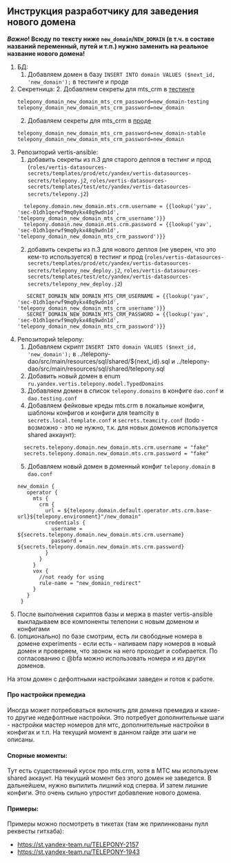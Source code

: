 ## Инструкция разработчику для заведения нового домена
**_Важно_! Всюду по тексту ниже `new_domain`/`NEW_DOMAIN` (в т.ч. в составе названий переменный, путей и т.п.) нужно заменить на реальное название нового домена!**

1. БД:
   1. Добавляем домен в базу `INSERT INTO domain VALUES ($next_id, 'new_domain');` в тестинге и проде
2. Секретница:
   2. Добавляем секреты для mts_crm в [тестинге](https://yav.yandex-team.ru/secret/sec-01dh1qd9kbe37kh1ngaggdcjss/explore/versions)
   ```
   telepony_domain_new_domain_mts_crm_password=new_domain-testing
   telepony_domain_new_domain_mts_crm_password=new_domain
   ```
   2. Добавляем секреты для mts_crm в [проде](https://yav.yandex-team.ru/secret/sec-01dh1qerwf9mq0ykx48q9wdn1d/explore/versions)
   ```
   telepony_domain_new_domain_mts_crm_password=new_domain-stable
   telepony_domain_new_domain_mts_crm_password=new_domain
   ```
3. Репозиторий vertis-ansible:
   1. добавить секреты из п.3 для старого деплоя в тестинг и прод (`roles/vertis-datasources-secrets/templates/prod/etc/yandex/vertis-datasources-secrets/telepony.j2`, `roles/vertis-datasources-secrets/templates/test/etc/yandex/vertis-datasources-secrets/telepony.j2`)
   ```
     telepony.domain.new_domain.mts.crm.username = {{lookup('yav', 'sec-01dh1qerwf9mq0ykx48q9wdn1d', 'telepony_domain_new_domain_mts_crm_username')}}
     telepony.domain.new_domain.mts.crm.password = {{lookup('yav', 'sec-01dh1qerwf9mq0ykx48q9wdn1d', 'telepony_domain_new_domain_mts_crm_password')}}
   ```
   2. добавить секреты из п.3 для нового деплоя (не уверен, что это кем-то используется) в тестинг и прод (`roles/vertis-datasources-secrets/templates/prod/etc/yandex/vertis-datasources-secrets/telepony_new_deploy.j2`, `roles/vertis-datasources-secrets/templates/test/etc/yandex/vertis-datasources-secrets/telepony_new_deploy.j2`)
   ```
      SECRET_DOMAIN_NEW_DOMAIN_MTS_CRM_USERNAME = {{lookup('yav', 'sec-01dh1qerwf9mq0ykx48q9wdn1d', 'telepony_domain_new_domain_mts_crm_username')}}
      SECRET_DOMAIN_NEW_DOMAIN_MTS_CRM_PASSWORD = {{lookup('yav', 'sec-01dh1qerwf9mq0ykx48q9wdn1d', 'telepony_domain_new_domain_mts_crm_password')}}
   ```
4. Репозиторий telepony:
   1. Добавляем скрипт `INSERT INTO domain VALUES ($next_id, 'new_domain');` в ../telepony-dao/src/main/resources/sql/shared/${next_id}.sql и ../telepony-dao/src/main/resources/sql/shared/telepony.sql
   2. Добавить новый домен в enum `ru.yandex.vertis.telepony.model.TypedDomains`
   3. Добавляем домен в список `telepony.domains` в конфиге `dao.conf` и `dao.testing.conf`
   4. Добавляем фейковые креды mts.crm в локальные конфиги, шаблоны конфигов и конфиги для teamcity в `secrets.local.template.conf` и `secrets.teamcity.conf` (todo - возможно - это не нужно, т.к. для новых доменов используется shared аккаунт):
   ```
     secrets.telepony.domain.new_domain.mts.crm.username = "fake"
     secrets.telepony.domain.new_domain.mts.crm.password = "fake"
   ```
   5. Добавляем новый домен в доменный конфиг `telepony.domain` в `dao.conf`
   ```
   new_domain {
      operator {
        mts {
          crm {
            url = ${telepony.domain.default.operator.mts.crm.base-url}${telepony.environment}"/new_domain"
            credentials {
              username = ${secrets.telepony.domain.new_domain.mts.crm.username}
              password = ${secrets.telepony.domain.new_domain.mts.crm.password}
            }
          }
        }
        vox {
          //not ready for using
          rule-name = "new_domain_redirect"
        }
      }
    }
   ```
5. После выполнения скриптов базы и мержа в master vertis-ansible выкладываем все компоненты телепони с новым доменом и конфигами
6. (опционально) по базе смотрим, есть ли свободные номера в домене experiments - если есть - наливаем пару номеров в новый домен
и проверяем, что звонок на него проходит и собирается. По согласованию с @bfa можно использовать номера и из других доменов.

На этом домен с дефолтными настройками заведен и готов к работе.

#### Про настройки премедиа
Иногда может потребоваться включить для домена премедиа и какие-то другие недефолтные настройки.
Это потребует дополнительные шаги - настройки мастер номеров для мтс, дополнительные настройки в конфигах и т.п.
На текущий момент в данном гайде эти шаги не описаны.


#### Спорные моменты:
Тут есть существенный кусок про mts.crm, хотя в МТС мы используем shared аккаунт.
На текущий момент без этого домен не заведется. В дальнейшем, нужно выпилить лишний код сперва.
И затем лишние конфиги.
Это очень сильно упростит добавление нового домена.

#### Примеры:
Примеры можно посмотреть в тикетах (там же прилинкованы пулл реквесты гитхаба):
- https://st.yandex-team.ru/TELEPONY-2157
- https://st.yandex-team.ru/TELEPONY-1943
